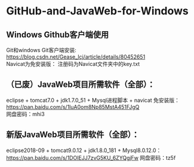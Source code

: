 # GitHub-and-JavaWeb-for-Windows
## Windows Github客户端使用
Git和windows Git客户端安装: https://blog.csdn.net/Gease_lcj/article/details/80452651  
Navicat为免安装版： 注册码为Navicat文件夹中的key.txt 

## （已废）JavaWeb项目所需软件（全部）：
eclipse + tomcat7.0 + jdk1.7.0_51 + Mysql进程脚本 + navicat 免安装版：  
https://pan.baidu.com/s/1luA0om8Np85MstA451FJgQ  
网盘密码：mhi3  

## 新版JavaWeb项目所需软件（全部）：
eclipse2018-09 + tomcat9.0.12 + jdk1.8.0_181 + Mysql8.0.12.0：  
https://pan.baidu.com/s/1DOIEJJ7zvG5KU_6ZYQgjFw 
网盘密码：tz5f
